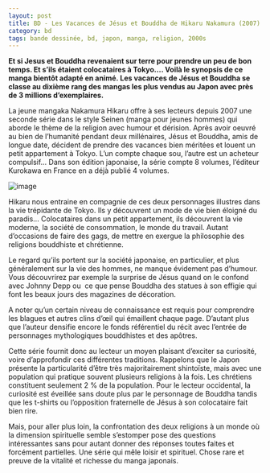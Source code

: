 ```yaml
---
layout: post
title: BD - Les Vacances de Jésus et Bouddha de Hikaru Nakamura (2007)
category: bd
tags: bande dessinée, bd, japon, manga, religion, 2000s
---
```

**Et si Jesus et Bouddha revenaient sur terre pour prendre un peu de bon temps. Et s’ils étaient colocataires à Tokyo…. Voilà le synopsis de ce manga bientôt adapté en animé. Les vacances de Jésus et Bouddha se classe au dixième rang des mangas les plus vendus au Japon avec près de 3 millions d’exemplaires.**

La jeune mangaka Nakamura Hikaru offre à ses lecteurs depuis 2007 une seconde série dans le style Seinen (manga pour jeunes hommes) qui aborde le thème de la religion avec humour et dérision. Après avoir oeuvré au bien de l’humanité pendant deux millénaires, Jésus et Bouddha, amis de longue date, décident de prendre des vacances bien méritées et louent un petit appartement à Tokyo. L’un compte chaque sou, l’autre est un acheteur compulsif… Dans son édition japonaise, la série compte 8 volumes, l’éditeur Kurokawa en France en a déjà publié 4 volumes.

![image](https://cheziceman.files.wordpress.com/2013/01/jesusbouddha1.jpg)

Hikaru nous entraine en compagnie de ces deux personnages illustres dans la vie trépidante de Tokyo. Ils y découvrent un mode de vie bien éloigné du paradis… Colocataires dans un petit appartement, ils découvrent la vie moderne, la société de consommation, le monde du travail. Autant d’occasions de faire des gags, de mettre en exergue la philosophie des religions bouddhiste et chrétienne.

Le regard qu’ils portent sur la société japonaise, en particulier, et plus généralement sur la vie des hommes, ne manque évidement pas d’humour. Vous découvrirez par exemple la surprise de Jésus quand on le confond avec Johnny Depp ou  ce que pense Bouddha des statues à son effigie qui font les beaux jours des magazines de décoration.

A noter qu’un certain niveau de connaissance est requis pour comprendre les blagues et autres clins d’œil qui émaillent chaque page. D’autant plus que l’auteur densifie encore le fonds référentiel du récit avec l’entrée de personnages mythologiques bouddhistes et des apôtres.

Cette série fournit donc au lecteur un moyen plaisant d’exciter sa curiosité, voire d’approfondir ces différentes traditions. Rappelons que le Japon présente la particularité d’être très majoritairement shintoïste, mais avec une population qui pratique souvent plusieurs religions à la fois. Les chrétiens constituent seulement 2 % de la population. Pour le lecteur occidental, la curiosité est éveillée sans doute plus par le personnage de Bouddha tandis que les t-shirts ou l’opposition fraternelle de Jésus à son colocataire fait bien rire.

Mais, pour aller plus loin, la confrontation des deux religions à un monde où la dimension spirituelle semble s’estomper pose des questions intéressantes sans pour autant donner des réponses toutes faites et forcément partielles. Une série qui mêle loisir et spirituel. Chose rare et preuve de la vitalité et richesse du manga japonais.

